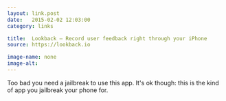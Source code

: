 ```yaml
---
layout: link.post
date:   2015-02-02 12:03:00
category: links

title:  Lookback — Record user feedback right through your iPhone
source: https://lookback.io

image-name: none 
image-alt:
---
```



Too bad you need a jailbreak to use this app. It's ok though: this is the kind of app you jailbreak your phone for.

